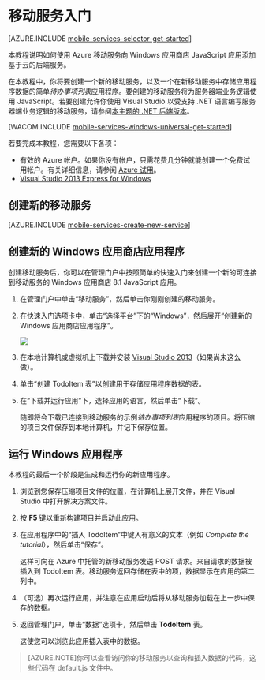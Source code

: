 <properties
	pageTitle="适用于 Windows 应用商店 JavaScript 应用的移动服务入门 | Azure 移动服务"
	description="按照本教程开始使用 Azure 移动服务通过 JavaScript 进行 Windows 应用商店开发。"
	services="mobile-services"
	documentationCenter="windows"
	authors="ggailey777"
	manager="dwrede"
	editor=""/>

<tags
	ms.service="mobile-services"
	ms.date="09/16/2015"
	wacn.date="10/22/2015"/>

# 移动服务入门

[AZURE.INCLUDE [mobile-services-selector-get-started](../includes/mobile-services-selector-get-started.md)]

本教程说明如何使用 Azure 移动服务向 Windows 应用商店 JavaScript 应用添加基于云的后端服务。

在本教程中，你将要创建一个新的移动服务，以及一个在新移动服务中存储应用程序数据的简单*待办事项列表*应用程序。要创建的移动服务将为服务器端业务逻辑使用 JavaScript。若要创建允许你使用 Visual Studio 以受支持 .NET 语言编写服务器端业务逻辑的移动服务，请参阅[本主题的 .NET 后端版本](/documentation/articles/mobile-services-dotnet-backend-windows-store-dotnet-get-started)。

[WACOM.INCLUDE [mobile-services-windows-universal-get-started](../includes/mobile-services-windows-universal-get-started.md)]

若要完成本教程，您需要以下各项：

* 有效的 Azure 帐户。如果你没有帐户，只需花费几分钟就能创建一个免费试用帐户。有关详细信息，请参阅 [Azure 试用](/pricing/1rmb-trial)。
* [Visual Studio 2013 Express for Windows] 

## 创建新的移动服务

[AZURE.INCLUDE [mobile-services-create-new-service](../includes/mobile-services-create-new-service.md)]

## 创建新的 Windows 应用商店应用程序

创建移动服务后，你可以在管理门户中按照简单的快速入门来创建一个新的可连接到移动服务的 Windows 应用商店 8.1 JavaScript 应用。

1.  在管理门户中单击“移动服务”，然后单击你刚刚创建的移动服务。

   
2. 在快速入门选项卡中，单击“选择平台”下的“Windows”，然后展开“创建新的 Windows 应用商店应用程序”。

   ![](./media/mobile-services-javascript-backend-windows-store-javascript-get-started/mobile-portal-quickstart.png)

3. 在本地计算机或虚拟机上下载并安装 [Visual Studio 2013][Visual Studio 2013 Express for Windows]（如果尚未这么做）。

4. 单击“创建 TodoItem 表”以创建用于存储应用程序数据的表。

5. 在“下载并运行应用”下，选择应用的语言，然后单击“下载”。

  	随即将会下载已连接到移动服务的示例*待办事项列表*应用程序的项目。将压缩的项目文件保存到本地计算机，并记下保存位置。

## 运行 Windows 应用程序

本教程的最后一个阶段是生成和运行你的新应用程序。

1. 浏览到您保存压缩项目文件的位置，在计算机上展开文件，并在 Visual Studio 中打开解决方案文件。

2. 按 **F5** 键以重新构建项目并启动此应用。

3. 在应用程序中的“插入 TodoItem”中键入有意义的文本（例如 *Complete the tutorial*），然后单击“保存”。

   	这样可向在 Azure 中托管的新移动服务发送 POST 请求。来自请求的数据被插入到 TodoItem 表。移动服务返回存储在表中的项，数据显示在应用的第二列中。

4. （可选）再次运行应用，并注意在应用启动后将从移动服务加载在上一步中保存的数据。
 
5. 返回管理门户，单击“数据”选项卡，然后单击 **TodoItem** 表。

   	这使您可以浏览此应用插入表中的数据。

>[AZURE.NOTE]你可以查看访问你的移动服务以查询和插入数据的代码，这些代码在 default.js 文件中。

<!-- Anchors. -->
[Getting started with Mobile Services]: #getting-started
[Create a new mobile service]: #create-new-service
[Define the mobile service instance]: #define-mobile-service-instance
[Next Steps]: #next-steps

<!-- Images. -->

<!-- URLs. -->
[Get started with data]: /zh-cn/documentation/articles/mobile-services-javascript-backend-windows-universal-javascript-get-started-data
[Get started with authentication]: /zh-cn/documentation/articles/mobile-services-windows-store-javascript-get-started-users
[Get started with push notifications]: /zh-cn/documentation/articles/mobile-services-javascript-backend-windows-store-javascript-get-started-push
[Visual Studio 2013 Express for Windows]: http://go.microsoft.com/fwlink/?LinkId=257546
[Mobile Services SDK]: http://go.microsoft.com/fwlink/?LinkId=257545
[Management Portal]: https://manage.windowsazure.cn/

<!---HONumber=74-->